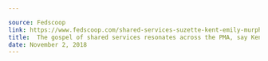 ```yaml
---

source: Fedscoop
link: https://www.fedscoop.com/shared-services-suzette-kent-emily-murphy-it-modernization/
title:  The gospel of shared services resonates across the PMA, say Kent and Murphy
date: November 2, 2018
---
```

